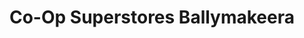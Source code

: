---
title: "Co-Op Superstores Ballymakeera"
url: /baile-mhic-ire/co-op-superstores-ballymakeera/
shop: Allgemein
---